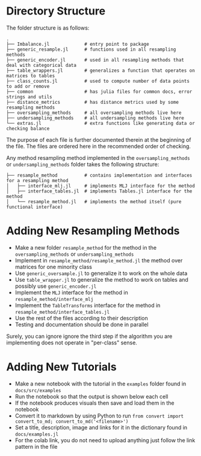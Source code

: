 # Directory Structure
The folder structure is as follows:
```
.
├── Imbalance.jl             # entry point to package
├── generic_resample.jl      # functions used in all resampling methods
├── generic_encoder.jl       # used in all resampling methods that deal with categorical data
├── table_wrappers.jl        # generalizes a function that operates on matrices to tables
├── class_counts.jl          # used to compute number of data points to add or remove
├── common                   # has julia files for common docs, error strings and utils
├── distance_metrics         # has distance metrics used by some resampling methods
├── oversampling_methods     # all oversampling methods live here
├── undersampling_methods    # all undersampling methods live here
└── extras.jl                # extra functions like generating data or checking balance
```

The purpose of each file is further documented therein at the beginning of the file. The files are ordered here in the recommended order of checking. 

Any method resampling method implemented in the `oversampling_methods` or `undersampling_methods` folder takes the following structure:
```
├── resample_method          # contains implementation and interfaces for a resampling method
│   ├── interface_mlj.jl     # implements MLJ interface for the method
│   ├── interface_tables.jl  # implements Tables.jl interface for the method
│   └── resample_method.jl   # implements the method itself (pure functional interface)
```

# Adding New Resampling Methods
- Make a new folder `resample_method` for the method in the `oversampling_methods` or `undersampling_methods`
- Implement in `resample_method/resample_method.jl` the method over matrices for one minority class
- Use `generic_oversample.jl` to generalize it to work on the whole data
- Use `table_wrapper.jl` to generalize the method to work on tables and possibly use `generic_encoder.jl`
- Implement the `MLJ` interface for the method in `resample_method/interface_mlj`
- Implement the `TableTransforms` interface for the method in `resample_method/interface_tables.jl`
- Use the rest of the files according to their description
- Testing and documentation should be done in parallel

Surely, you can ignore ignore the third step if the algorithm you are implementing does not operate in "per-class" sense.

# Adding New Tutorials
- Make a new notebook with the tutorial in the `examples` folder found in `docs/src/examples`
- Run the notebook so that the output is shown below each cell
- If the notebook produces visuals then save and load them in the notebook
- Convert it to markdown by using Python to run `from convert import convert_to_md; convert_to_md('<filename>')`
- Set a title, description, image and links for it in the dictionary found in `docs/examples.jl`
- For the colab link, you do not need to upload anything just follow the link pattern in the file